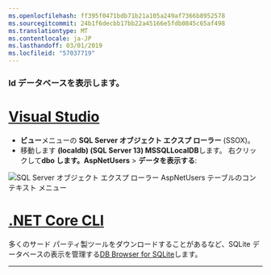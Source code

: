 ```yaml
---
ms.openlocfilehash: ff395f0471bdb71b21a105a249af7366b8952578
ms.sourcegitcommit: 24b1f6decbb17bb22a45166e5fdb0845c65af498
ms.translationtype: MT
ms.contentlocale: ja-JP
ms.lasthandoff: 03/01/2019
ms.locfileid: "57037719"
---
```

### <a name="view-the-identity-database"></a>Id データベースを表示します。

# <a name="visual-studiotabvisual-studio"></a>[Visual Studio](#tab/visual-studio) 

* **ビュー**メニューの  **SQL Server オブジェクト エクスプ ローラー** (SSOX)。
* 移動します **(localdb) (SQL Server 13) MSSQLLocalDB**します。 右クリックして**dbo します。AspNetUsers** > **データを表示する**:

![SQL Server オブジェクト エクスプ ローラー AspNetUsers テーブルのコンテキスト メニュー](~/security/authentication/accconfirm/_static/ssox.png)

# <a name="net-core-clitabnetcore-cli"></a>[.NET Core CLI](#tab/netcore-cli)

多くのサード パーティ製ツールをダウンロードすることがあるなど、SQLite データベースの表示を管理する[DB Browser for SQLite](http://sqlitebrowser.org/)します。

------